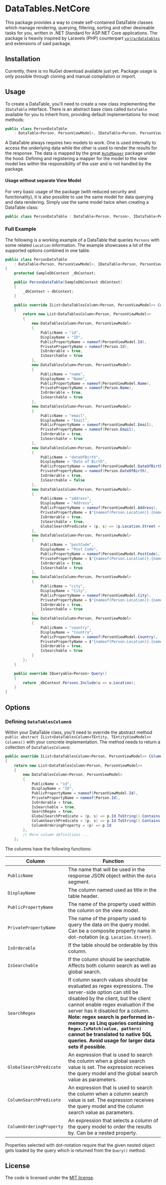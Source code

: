 # DataTables.NetCore

This package provides a way to create self-contained DataTable classes which
manage rendering, querying, filtering, sorting and other desireable tasks for you,
written in .NET Standard for ASP.NET Core applications.
The package is heavily inspired by Laravels (PHP) counterpart [`yajra/datatables`](https://github.com/yajra/laravel-datatables)
and extensions of said package.

## Installation

Currently, there is no NuGet download available just yet.
Package usage is only possible through cloning and manual compilation or import.

## Usage

To create a DataTable, you'll need to create a new class implementing the `IDataTable` interface.
There is an abstract base class called `DataTable` available for you to inherit from,
providing default implementations for most methods:

```csharp
public class PersonDataTable 
    : DataTable<Person, PersonViewModel>, IDataTable<Person, PersonViewModel> { }
```

A DataTable always requires two models to work. One is used internally to access 
the underlying data while the other is used to render the results for the response.
The data is mapped by the great [`AutoMapper`](https://github.com/AutoMapper/AutoMapper)
package under the hood. Defining and registering a mapper for the model to the view model
lies within the responsibility of the user and is not handled by the package.

#### Usage without separate View Model

For very basic usage of the package (with reduced security and functionality),
it is also possible to use the same model for data querying and data rendering.
Simply use the same model twice when creating a DataTable class:

```csharp
public class PersonDataTable : DataTable<Person, Person>, IDataTable<Person, Person> { }
```

### Full Example

The following is a working example of a DataTable that queries `Persons` with
some related `Location` information. The example showcases a lot of the supported
options combined in one table.

```csharp
public class PersonDataTable
    : DataTable<Person, PersonViewModel>, IDataTable<Person, PersonViewModel>
{
    protected SampleDbContext _dbContext;

    public PersonDataTable(SampleDbContext dbContext)
    {
        _dbContext = dbContext;
    }

    public override IList<DataTablesColumn<Person, PersonViewModel>> Columns()
    {
        return new List<DataTablesColumn<Person, PersonViewModel>>
        {
            new DataTablesColumn<Person, PersonViewModel>
            {
                PublicName = "id",
                DisplayName = "ID",
                PublicPropertyName = nameof(PersonViewModel.Id),
                PrivatePropertyName = nameof(Person.Id),
                IsOrderable = true,
                IsSearchable = true
            },
            new DataTablesColumn<Person, PersonViewModel>
            {
                PublicName = "name",
                DisplayName = "Name",
                PublicPropertyName = nameof(PersonViewModel.Name),
                PrivatePropertyName = nameof(Person.Name),
                IsOrderable = true,
                IsSearchable = true
            },
            new DataTablesColumn<Person, PersonViewModel>
            {
                PublicName = "email",
                DisplayName = "Email",
                PublicPropertyName = nameof(PersonViewModel.Email),
                PrivatePropertyName = nameof(Person.Email),
                IsOrderable = true,
                IsSearchable = true
            },
            new DataTablesColumn<Person, PersonViewModel>
            {
                PublicName = "dateOfBirth",
                DisplayName = "Date of Birth",
                PublicPropertyName = nameof(PersonViewModel.DateOfBirth),
                PrivatePropertyName = nameof(Person.DateOfBirth),
                IsOrderable = true,
                IsSearchable = false
            },
            new DataTablesColumn<Person, PersonViewModel>
            {
                PublicName = "address",
                DisplayName = "Address",
                PublicPropertyName = nameof(PersonViewModel.Address),
                PrivatePropertyName = $"{nameof(Person.Location)}.{nameof(Location.Street)}",
                IsOrderable = true,
                IsSearchable = true,
                GlobalSearchPredicate = (p, s) => (p.Location.Street + " " + p.Location.HouseNumber).Contains(s)
            },
            new DataTablesColumn<Person, PersonViewModel>
            {
                PublicName = "postCode",
                DisplayName = "Post Code",
                PublicPropertyName = nameof(PersonViewModel.PostCode),
                PrivatePropertyName = $"{nameof(Person.Location)}.{nameof(Location.PostCode)}",
                IsOrderable = true,
                IsSearchable = true
            },
            new DataTablesColumn<Person, PersonViewModel>
            {
                PublicName = "city",
                DisplayName = "City",
                PublicPropertyName = nameof(PersonViewModel.City),
                PrivatePropertyName = $"{nameof(Person.Location)}.{nameof(Location.City)}",
                IsOrderable = true,
                IsSearchable = true
            },
            new DataTablesColumn<Person, PersonViewModel>
            {
                PublicName = "country",
                DisplayName = "Country",
                PublicPropertyName = nameof(PersonViewModel.Country),
                PrivatePropertyName = $"{nameof(Person.Location)}.{nameof(Location.Country)}",
                IsOrderable = true,
                IsSearchable = true
            }
        };
    }

    public override IQueryable<Person> Query()
    {
        return _dbContext.Persons.Include(u => u.Location);
    }
}
```

## Options

### Defining `DataTablesColumn`s

Within your DataTable class, you'll need to override the abstract method
`public abstract IList<DataTablesColumn<TEntity, TEntityViewModel>> Columns()`
with your concrete implementation. The method needs to return a collection of
`DataTablesColumn`s:

```csharp
public override IList<DataTablesColumn<Person, PersonViewModel>> Columns()
{
    return new List<DataTablesColumn<Person, PersonViewModel>>
    {
        new DataTablesColumn<Person, PersonViewModel>
        {
            PublicName = "id",
            DisplayName = "ID",
            PublicPropertyName = nameof(PersonViewModel.Id),
            PrivatePropertyName = nameof(Person.Id),
            IsOrderable = true,
            IsSearchable = true,
            SearchRegex = true,
            GlobalSearchPredicate = (p, s) => p.Id.ToString().Contains(s),
            ColumnSearchPredicate = (p, s) => p.Id.ToString().Contains(s),
            ColumnOrderingProperty = (p) => p.Id
        },
        // More column definitions ...
    };
```

The columns have the following functions:

Column                      | Function
----------------------------|-----------------------------------------
`PublicName`                | The name that will be used in the response JSON object within the `data` segment.
`DisplayName`               | The column named used as title in the table header.
`PublicPropertyName`        | The name of the property used within the column on the view model.
`PrivatePropertyName`       | The name of the property used to query the data on the query model. Can be a composite property name in dot-notation (e.g. `Location.Street`).
`IsOrderable`               | If the table should be orderable by this column.
`IsSearchable`              | If the column should be searchable. Affects both column search as well as global search.
`SearchRegex`               | If column search values should be evaluated as regex expressions. The server-side option can still be disabled by the client, but the client cannot enable regex evaluation if the server has it disabled for a column. **Note: regex search is performed in-memory as Linq queries containing `Regex.IsMatch(value, pattern)` cannot be translated to native SQL queries. Avoid usage for larger data sets if possible.**
`GlobalSearchPredicate`     | An expression that is used to search the column when a global search value is set. The expression receives the query model and the global search value as parameters.
`ColumnSearchPredicate`     | An expression that is used to search the column when a column search value is set. The expression receives the query model and the column search value as parameters.
`ColumnOrderingProperty`    | An expression that selects a column of the query model to order the results by. Can be a nested property.

Properties selected with dot-notation require that the given nested object gets loaded by the query
which is returned from the `Query()` method.

## License

The code is licensed under the [MIT license](LICENSE.md).
